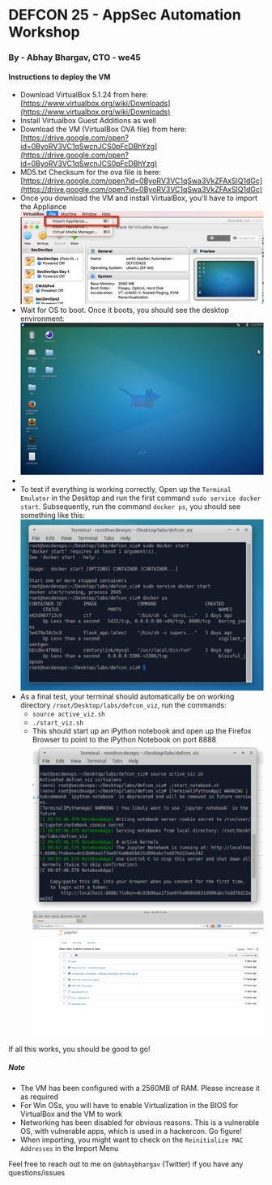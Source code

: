 # DEFCON 25 - AppSec Automation Workshop

### By - Abhay Bhargav, CTO - we45

#### Instructions to deploy the VM

* Download VirtualBox 5.1.24 from here: [https://www.virtualbox.org/wiki/Downloads](https://www.virtualbox.org/wiki/Downloads)
* Install Virtualbox Guest Additions as well
* Download the VM (VirtualBox OVA file) from here: [https://drive.google.com/open?id=0ByoRV3VC1qSwcnJCS0pFcDBhYzg](https://drive.google.com/open?id=0ByoRV3VC1qSwcnJCS0pFcDBhYzg)
* MD5.txt Checksum for the ova file is here: [https://drive.google.com/open?id=0ByoRV3VC1qSwa3VkZFAxSlQ1dGc](https://drive.google.com/open?id=0ByoRV3VC1qSwa3VkZFAxSlQ1dGc)
* Once you download the VM and install VirtualBox, you'll have to import the Appliance 
	![](import_appliance.jpg) 
* Wait for OS to boot. Once it boots, you should see the desktop environment: 
	![](desktop.jpg)
* 
* To test if everything is working correctly, Open up the `Terminal Emulator` in the Desktop and run the first command `sudo service docker start`. Subsequently, run the command `docker ps`, you should see something like this: 
	![](docker_ps.jpg)
* As a final test, your terminal should automatically be on working directory `/root/Desktop/labs/defcon_viz`, run the commands: 
	* `source active_viz.sh`
	* `./start_viz.sh`
	* This should start up an iPython notebook and open up the Firefox Browser to point to the iPython Notebook on port 8888
	![](start_viz.jpg)
	![](notebook.jpg)
	
If all this works, you should be good to go!

	

##### Note

* The VM has been configured with a 2560MB of RAM. Please increase it as required
* For Win OSs, you will have to enable Virtualization in the BIOS for VirtualBox and the VM to work
* Networking has been disabled for obvious reasons. This is a vulnerable OS, with vulnerable apps, which is used in a hackercon. Go figure!
* When importing, you might want to check on the `Reinitialize MAC Addresses` in the Import Menu

Feel free to reach out to me on `@abhaybhargav` (Twitter) if you have any questions/issues